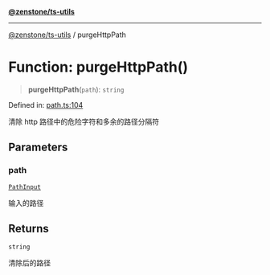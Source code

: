 [**@zenstone/ts-utils**](../README.md)

***

[@zenstone/ts-utils](../globals.md) / purgeHttpPath

# Function: purgeHttpPath()

> **purgeHttpPath**(`path`): `string`

Defined in: [path.ts:104](https://github.com/janpoem/ts-utils/blob/b9219c6997c227d9b9eb09f22e1ab95d12d9260c/src/path.ts#L104)

清除 http 路径中的危险字符和多余的路径分隔符

## Parameters

### path

[`PathInput`](../type-aliases/PathInput.md)

输入的路径

## Returns

`string`

清除后的路径

